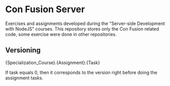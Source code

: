 # Con Fusion Server
Exercises and assignments developed during the "Server-side Development with NodeJS" courses. This repository stores only the Con Fusion related code, some exercise were done in other repositories.

## Versioning
{Specialization_Course}.{Assignment}.{Task}

If task equals 0, then it corresponds to the version right before doing the assignment tasks.
